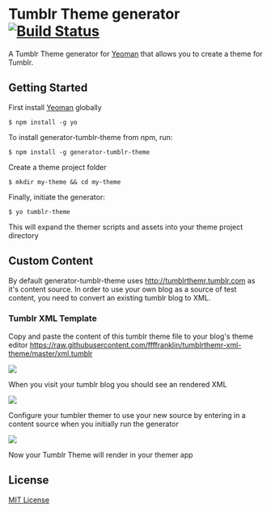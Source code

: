 # Tumblr Theme generator [![Build Status](https://secure.travis-ci.org/ffffranklin/generator-tumblr-theme.png?branch=master)](https://travis-ci.org/ffffranklin/generator-tumblr-theme)

A Tumblr Theme generator for [Yeoman](http://yeoman.io) that allows you to create a theme for Tumblr.


## Getting Started

First install [Yeoman](http://yeoman.io) globally  

```
$ npm install -g yo
```

To install generator-tumblr-theme from npm, run:

```
$ npm install -g generator-tumblr-theme
```

Create a theme project folder

```
$ mkdir my-theme && cd my-theme
```

Finally, initiate the generator:

```
$ yo tumblr-theme
```

This will expand the themer scripts and assets into your theme project directory 

## Custom Content

By default generator-tumblr-theme uses http://tumblrthemr.tumblr.com as it's content source. In order to use your own blog as a source of test content, you need to convert an existing tumblr blog to XML.   

### Tumblr XML Template

Copy and paste the content of this tumblr theme file to your blog's theme editor
https://raw.githubusercontent.com/ffffranklin/tumblrthemr-xml-theme/master/xml.tumblr

![](http://i.imgur.com/XvcUpvZ.png)

When you visit your tumblr blog you should see an rendered XML

![](http://i.imgur.com/AhmkkFx.png)

Configure your tumbler themer to use your new source by entering in a content source when you initially run the generator

![](http://i.imgur.com/2loXTep.png)

Now your Tumblr Theme will render in your themer app

## License

[MIT License](http://en.wikipedia.org/wiki/MIT_License)
